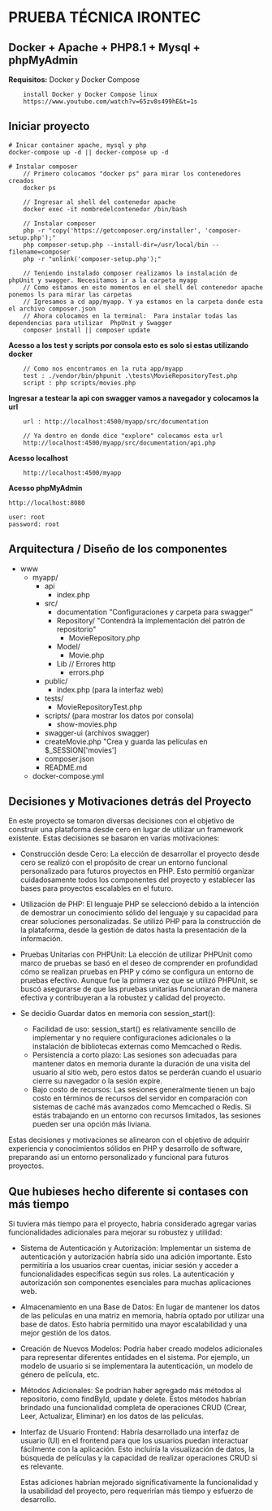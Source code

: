 # PRUEBA TÉCNICA IRONTEC

## Docker + Apache + PHP8.1 + Mysql + phpMyAdmin

**Requisitos:** Docker y Docker Compose

```
    install Docker y Docker Compose linux
    https://www.youtube.com/watch?v=65zv8s499hE&t=1s

```

## Iniciar proyecto

```
# Inicar container apache, mysql y php
docker-compose up -d || docker-compose up -d

# Instalar composer
    // Primero colocamos "docker ps" para mirar los contenedores creados 
    docker ps 

    // Ingresar al shell del contenedor apache
    docker exec -it nombredelcontenedor /bin/bash

    // Instalar composer
    php -r "copy('https://getcomposer.org/installer', 'composer-setup.php');"
    php composer-setup.php --install-dir=/usr/local/bin --filename=composer
    php -r "unlink('composer-setup.php');"

    // Teniendo instalado composer realizamos la instalación de phpUnit y swagger. Necesitamos ir a la carpeta myapp
    // Como estamos en esto momentos en el shell del contenedor apache ponemos ls para mirar las carpetas
    // Igresamos a cd app/myapp. Y ya estamos en la carpeta donde esta el archivo composer.json
    // Ahora colocamos en la terminal:  Para instalar todas las dependencias para utilizar 	PhpUnit y Swagger
    composer install || composer update

```


**Acesso a los test y scripts por consola esto es solo si estas utilizando docker**

```
    // Como nos encontramos en la ruta app/myapp
    test : ./vendor/bin/phpunit .\tests\MovieRepositoryTest.php
    script : php scripts/movies.php

```

**Ingresar a testear la api con swagger vamos a navegador y colocamos la url**

```
    url : http://localhost:4500/myapp/src/documentation

    // Ya dentro en donde dice "explore" colocamos esta url
    http://localhost:4500/myapp/src/documentation/api.php

```

**Acesso localhost**
```
    http://localhost:4500/myapp

```

**Acesso phpMyAdmin**

```
http://localhost:8080

user: root
password: root

```


## Arquitectura / Diseño de los componentes

- www
    - myapp/
        - api
            - index.php
        - src/
            - documentation "Configuraciones y carpeta para swagger"
            - Repository/ "Contendrá la implementación del patrón de repositorio"
                - MovieRepository.php
            - Model/
                - Movie.php
            - Lib // Errores http
                - errors.php 
        - public/
            - index.php (para la interfaz web)
        - tests/ 
            - MovieRepositoryTest.php
        - scripts/ (para  mostrar los datos por consola)
            - show-movies.php
        - swagger-ui (archivos swagger)
        - createMovie.php  "Crea y guarda las películas en $_SESSION['movies']
        - composer.json 
        - README.md
    - docker-compose.yml



## Decisiones y Motivaciones detrás del Proyecto
En este proyecto se tomaron diversas decisiones con el objetivo de construir una plataforma desde cero en lugar de utilizar un framework existente. Estas decisiones se basaron en varias motivaciones:

- Construcción desde Cero: La elección de desarrollar el proyecto desde cero se realizó con el propósito de crear un entorno funcional personalizado para futuros proyectos en PHP. Esto permitió organizar cuidadosamente todos los componentes del proyecto y establecer las bases para proyectos escalables en el futuro.

- Utilización de PHP: El lenguaje PHP se seleccionó debido a la intención de demostrar un conocimiento sólido del lenguaje y su capacidad para crear soluciones personalizadas. Se utilizó PHP para la construcción de la plataforma, desde la gestión de datos hasta la presentación de la información.

- Pruebas Unitarias con PHPUnit: La elección de utilizar PHPUnit como marco de pruebas se basó en el deseo de comprender en profundidad cómo se realizan pruebas en PHP y cómo se configura un entorno de pruebas efectivo. Aunque fue la primera vez que se utilizó PHPUnit, se buscó asegurarse de que las pruebas unitarias funcionaran de manera efectiva y contribuyeran a la robustez y calidad del proyecto.

- Se decidio Guardar datos en memoria con session_start():
    - Facilidad de uso: session_start() es relativamente sencillo de implementar y no requiere configuraciones adicionales o la instalación de bibliotecas externas como Memcached o Redis.
    - Persistencia a corto plazo: Las sesiones son adecuadas para mantener datos en memoria durante la duración de una visita del usuario al sitio web, pero estos datos se perderán cuando el usuario cierre su navegador o la sesión expire. 
    - Bajo costo de recursos: Las sesiones generalmente tienen un bajo costo en términos de recursos del servidor en comparación con sistemas de caché más avanzados como Memcached o Redis. Si estás trabajando en un entorno con recursos limitados, las sesiones pueden ser una opción más liviana.

Estas decisiones y motivaciones se alinearon con el objetivo de adquirir experiencia y conocimientos sólidos en PHP y desarrollo de software, preparando así un entorno personalizado y funcional para futuros proyectos.

## Que hubieses hecho diferente si contases con más tiempo
 Si tuviera más tiempo para el proyecto, habría considerado agregar varias funcionalidades adicionales para mejorar su robustez y utilidad:

- Sistema de Autenticación y Autorización: Implementar un sistema de autenticación y autorización habría sido una adición importante. Esto permitiría a los usuarios crear cuentas, iniciar sesión y acceder a funcionalidades específicas según sus roles. La autenticación y autorización son componentes esenciales para muchas aplicaciones web.

- Almacenamiento en una Base de Datos: En lugar de mantener los datos de las películas en una matriz en memoria, habría optado por utilizar una base de datos. Esto habría permitido una mayor escalabilidad y una mejor gestión de los datos.

- Creación de Nuevos Modelos: Podría haber creado modelos adicionales para representar diferentes entidades en el sistema. Por ejemplo, un modelo de usuario si se implementara la autenticación, un modelo de género de película, etc.

- Métodos Adicionales: Se podrían haber agregado más métodos al repositorio, como findById, update y delete. Estos métodos habrían brindado una funcionalidad completa de operaciones CRUD (Crear, Leer, Actualizar, Eliminar) en los datos de las películas.

- Interfaz de Usuario Frontend: Habría desarrollado una interfaz de usuario (UI) en el frontend para que los usuarios puedan interactuar fácilmente con la aplicación. Esto incluiría la visualización de datos, la búsqueda de películas y la capacidad de realizar operaciones CRUD si es relevante.

    Estas adiciones habrían mejorado significativamente la funcionalidad y la usabilidad del proyecto, pero requerirían más tiempo y esfuerzo de desarrollo.